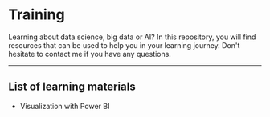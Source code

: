 # Training

Learning about data science, big data or AI? In this repository, you will find resources that can be used to help you in your learning journey. Don't hesitate to contact me if you have any questions.

---
## List of learning materials

- Visualization with Power BI

